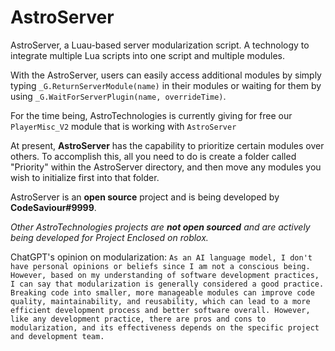 # AstroServer

AstroServer, a Luau-based server modularization script. A technology to integrate multiple Lua scripts into one script and multiple modules. 

With the AstroServer, users can easily access additional modules by simply typing `_G.ReturnServerModule(name)` in their modules or waiting for them by using `_G.WaitForServerPlugin(name, overrideTime)`. 

For the time being, AstroTechnologies is currently giving for free our `PlayerMisc_V2` module that is working with `AstroServer`

At present, **AstroServer** has the capability to prioritize certain modules over others. To accomplish this, all you need to do is create a folder called "Priority" within the AstroServer directory, and then move any modules you wish to initialize first into that folder.

AstroServer is an **open source** project and is being developed by **CodeSaviour#9999**.


*Other AstroTechnologies projects are **not open sourced** and are actively being developed for Project Enclosed on roblox.*


ChatGPT's opinion on modularization: 
`As an AI language model, I don't have personal opinions or beliefs since I am not a conscious being. However, based on my understanding of software development practices, I can say that modularization is generally considered a good practice. Breaking code into smaller, more manageable modules can improve code quality, maintainability, and reusability, which can lead to a more efficient development process and better software overall. However, like any development practice, there are pros and cons to modularization, and its effectiveness depends on the specific project and development team.`
